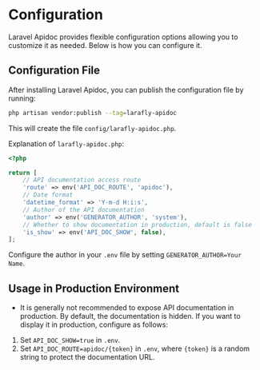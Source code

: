# Configuration

Laravel Apidoc provides flexible configuration options allowing you to customize it as needed. Below is how you can configure it.

## Configuration File

After installing Laravel Apidoc, you can publish the configuration file by running:

```sh
php artisan vendor:publish --tag=larafly-apidoc
```

This will create the file `config/larafly-apidoc.php`.

Explanation of `larafly-apidoc.php`:

```php
<?php

return [
    // API documentation access route
    'route' => env('API_DOC_ROUTE', 'apidoc'),
    // Date format
    'datetime_format' => 'Y-m-d H:i:s',
    // Author of the API documentation
    'author' => env('GENERATOR_AUTHOR', 'system'),
    // Whether to show documentation in production, default is false
    'is_show' => env('API_DOC_SHOW', false),
];
```

Configure the author in your `.env` file by setting `GENERATOR_AUTHOR=Your Name`.

## Usage in Production Environment

* It is generally not recommended to expose API documentation in production. By default, the documentation is hidden. If you want to display it in production, configure as follows:

1. Set `API_DOC_SHOW=true` in `.env`.
2. Set `API_DOC_ROUTE=apidoc/{token}` in `.env`, where `{token}` is a random string to protect the documentation URL.
